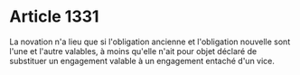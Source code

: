# Article 1331

La novation n'a lieu que si l'obligation ancienne et l'obligation nouvelle sont l'une et l'autre valables, à moins qu'elle n'ait pour objet déclaré de substituer un engagement valable à un engagement entaché d'un vice.
